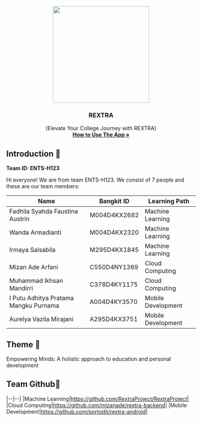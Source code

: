<div align="center">
	<img src="https://avatars.githubusercontent.com/u/171216169?s=96&v=4" width="256" />
	<h3 align="center">REXTRA</h3>
	<p align="center">
		(Elevate Your College Journey with REXTRA)
		<br />
		<a href="#"><strong>How to Use The App »</strong></a>
	</p>
</div>

## Introduction 👋
**Team ID: ENTS-H123**

Hi everyone! We are from team ENTS-H123. We consist of 7 people and these are our team members:

|Name|Bangkit ID|Learning Path|
|--|--|--|
|Fadhila Syahda Faustina Austrin|M004D4KX2682|Machine Learning|
|Wanda Armadianti|M004D4KX2320|Machine Learning|
|Irmaya Salsabila|M295D4KX1845|Machine Learning|
|Mizan Ade Arfani|C550D4NY1369|Cloud Computing|
|Muhammad Ikhsan Mandirri|C378D4KY1175|Cloud Computing|
|I Putu Adhitya Pratama Mangku Purnama|A004D4KY3570|Mobile Development|
|Aurelya Vazila Mirajani|A295D4KX3751|Mobile Development|

## Theme 🌾
Empowering Minds: A holistic approach to education and personal development

## Team Github🌟
|--|--|
|Machine Learning|https://github.com/RextraProject/RextraProject|
|Cloud Computing|https://github.com/mizanade/rextra-backend|
|Mobile Development|https://github.com/portodit/rextra-android|
